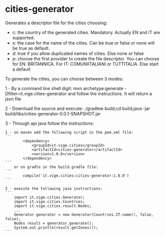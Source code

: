 # cities-generator
Generates a descriptor file for the cities choosing:

- c: the country of the generated cities. Mandatory. Actually EN and IT are supported.
- s: the case for the name of the cities. Can be true or false or none will be true as default.
- d: true if you allow duplicated names of cities. Else none or false
- p: choose the first provider to create the file descriptor. You can choose for EN: BRITANNICA. For IT: COMUNIITALIANI or TUTTITALIA. Else start a default

To generate the cities, you can choose between 3 modes:

1 - By a command line shell digit: mvn archetype:generate -Dfilter=it.vige.cities-generator and follow the instructions. It will return a json file

2 - Download the source and execute: ./gradlew build;cd build;java -jar build/libs/cities-generator-0.0.1-SNAPSHOT.jar

3 - Through api java follow the instructions:
	
	1 - on maven add the following script in the pom.xml file:
	```
			<dependency>
				<groupId>it.vige.cities</groupId>
				<artifactId>cities-generator</artifactId>
				<version>1.0.0</version>
			</dependency>
	```
		or on gradle in the build.gradle file:
	```
		    compile('it.vige.cities:cities-generator:1.0.0')
	```
	
	2 - execute the following java instructions:
	```
		import it.vige.cities.Generator;
		import it.vige.cities.Countries;
		import it.vige.cities.result.Nodes;
		...
		Generator generator = new Generator(Countries.IT.name(), false, false);
		Nodes result = generator.generate();
		System.out.println(result.getZones());
	```

